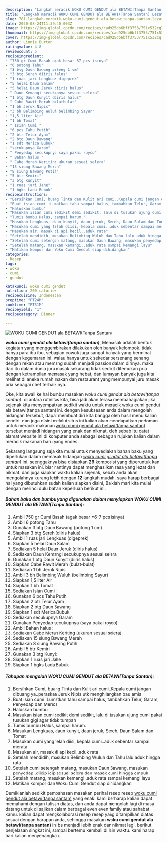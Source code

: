 ```yaml
---
description: "Langkah meracik WOKU CUMI GENDUT ala BETAWI(Tanpa Santan) Lezat"
title: "Langkah meracik WOKU CUMI GENDUT ala BETAWI(Tanpa Santan) Lezat"
slug: 781-langkah-meracik-woku-cumi-gendut-ala-betawitanpa-santan-lezat
date: 2020-08-24T11:39:40.003Z
image: https://img-global.cpcdn.com/recipes/cad925db6bff3753/751x532cq70/woku-cumi-gendut-ala-betawitanpa-santan-foto-resep-utama.jpg
thumbnail: https://img-global.cpcdn.com/recipes/cad925db6bff3753/751x532cq70/woku-cumi-gendut-ala-betawitanpa-santan-foto-resep-utama.jpg
cover: https://img-global.cpcdn.com/recipes/cad925db6bff3753/751x532cq70/woku-cumi-gendut-ala-betawitanpa-santan-foto-resep-utama.jpg
author: Linnie Burton
ratingvalue: 4.8
reviewcount: 5
recipeingredient:
- "750 gr Cumi Basah agak besar 67 pcs isinya"
- "6 potong Tahu"
- "3 btg Daun Bawang potong 1 cm"
- "3 btg Sereh diiris halus"
- "1 ruas jari Lengkuas digeprek"
- "5 helai Daun Salam"
- "5 helai Daun Jeruk diiris halus"
- " Daun Kemangi secukupnya sesuai selera"
- "1 btg Daun Kunyit diiris halus"
- " Cabe Rawit Merah bulatbulat"
- "1 bh Jeruk Nipis"
- "3 bh Belimbing Wuluh belimbing Sayur"
- "1,5 liter Air"
- "1 bh Tomat"
- " Isian Cumi "
- "6 pcs Tahu Putih"
- "2 btr Telur Ayam"
- "2 btg Daun Bawang"
- "1 sdt Merica Bubuk"
- "secukupnya Garam"
- " Penyedap secukupnya saya pakai royco"
- " Bahan halus "
- " Cabe Merah Keriting ukuran sesuai selera"
- "15 siung Bawang Merah"
- "8 siung Bawang Putih"
- "5 btr Kemiri"
- "3 btg Kunyit"
- "1 ruas jari Jahe"
- "1 bgks Lada Bubuk"
recipeinstructions:
- "Bersihkan Cumi, buang Tinta dan Kulit ari cumi..Kepala cumi jangan dibuang ya..peraskan Jeruk Nipis utk menghilangkan bau amis"
- "Buat isian cumi :Lumatkan tahu sampai halus, tambahkan Telur, Garam, Penyedap dan Merica"
- "Haluskan bumbu"
- "Masukan isian cumi sedikit demi sedikit, lalu di tusukan ujung cumi pakai tusukan gigi agar tidak tumpah"
- "Tumis bumbu Halus, sampai harum."
- "Masukan Lengkuas, daun kunyit, daun jeruk, Sereh, Daun Salam dan Tomat"
- "Masukan cumi yang telah diisi, kepala cumi..aduk sebentar sampai merata"
- "Masukan air, masak di api kecil..aduk rata"
- "Setelah mendidih, masukan Belimbing Wuluh dan Tahu lalu aduk hingga rata"
- "Setelah cumi setengah matang, masukan Daun Bawang, masukan penyedap..diicip icip sesuai selera dan masak cumi hingga empuk"
- "Setelah matang, masukan kemangi..aduk rata sampai kemangi layu"
- "Matikan kompor dan Woku Cumi Gendut siap dihidangkan"
categories:
- Resep
tags:
- woku
- cumi
- gendut

katakunci: woku cumi gendut 
nutrition: 200 calories
recipecuisine: Indonesian
preptime: "PT24M"
cooktime: "PT31M"
recipeyield: "1"
recipecategory: Dinner

---
```



![WOKU CUMI GENDUT ala BETAWI(Tanpa Santan)](https://img-global.cpcdn.com/recipes/cad925db6bff3753/751x532cq70/woku-cumi-gendut-ala-betawitanpa-santan-foto-resep-utama.jpg)

<b><i>woku cumi gendut ala betawi(tanpa santan)</i></b>, Memasak adalah bentuk kegiatan yang menggembirakan dilakukan oleh banyak kelompok. tidak hanya para ibu ibu, sebagian cowok juga sangat banyak yang berminat dengan kegemaran ini. walau hanya untuk sekedar bersenang senang dengan rekan atau memang sudah menjadi passion dalam dirinya. maka dari itu dalam dunia juru masak sekarang tidak sedikit ditemukan pria dengan ketrampilan memasak yang hebat, dan lumayan banyak juga kita melihat di aneka rumah makan dan restaurant yang mempunyai juru masak pria sebagai chef terbaik nya.

Oke, kita awali ke hal bumbu masakan <i>woku cumi gendut ala betawi(tanpa santan)</i>. di antara rutinitas kita, bisa jadi akan terasa membahagiakan jika sejenak kita menyempatkan sedikit waktu untuk meracik woku cumi gendut ala betawi(tanpa santan) ini. dengan kesuksesan anda dalam mengolah hidangan tersebut, dapat membuat diri kita bangga oleh hasil menu kalian sendiri. dan juga disini melalui situs ini kalian akan mendapatkan pedoman untuk meracik makanan <u>woku cumi gendut ala betawi(tanpa santan)</u> tersebut menjadi hidangan yang enak dan nikmat, oleh sebab itu catat alamat website ini di komputer anda sebagai sebagian rujukan kalian dalam meracik makanan baru yang endes.




Sekarang langsung saja kita mulai untuk menyediakan bahan baku yang diperlukan dalam memasak hidangan <u><i>woku cumi gendut ala betawi(tanpa santan)</i></u> ini. seenggaknya bisa disiapkan <b>29</b> komposisi yang diperuntuk kan untuk masakan ini. biar nantinya dapat menghasilkan rasa yang lezat dan nikmat. dan juga siapkan waktu kalian sejenak, sebab anda akan mengolahnya kurang lebih dengan <b>12</b> langkah mudah. saya harap berbagai hal yang dibutuhkan sudah kalian siapkan disini, Baiklah mari kita mulai dengan merinci dulu bahan keperluan berikut ini.

<!--inarticleads1-->

##### Bahan baku dan bumbu yang digunakan dalam menyiapkan WOKU CUMI GENDUT ala BETAWI(Tanpa Santan):

1. Ambil 750 gr Cumi Basah (agak besar ±6-7 pcs isinya)
1. Ambil 6 potong Tahu
1. Gunakan 3 btg Daun Bawang (potong 1 cm)
1. Siapkan 3 btg Sereh (diiris halus)
1. Ambil 1 ruas jari Lengkuas (digeprek)
1. Siapkan 5 helai Daun Salam
1. Sediakan 5 helai Daun Jeruk (diiris halus)
1. Sediakan  Daun Kemangi secukupnya sesuai selera
1. Gunakan 1 btg Daun Kunyit (diiris halus)
1. Siapkan  Cabe Rawit Merah (bulat-bulat)
1. Sediakan 1 bh Jeruk Nipis
1. Ambil 3 bh Belimbing Wuluh (belimbing Sayur)
1. Siapkan 1,5 liter Air
1. Siapkan 1 bh Tomat
1. Sediakan  Isian Cumi :
1. Gunakan 6 pcs Tahu Putih
1. Siapkan 2 btr Telur Ayam
1. Siapkan 2 btg Daun Bawang
1. Siapkan 1 sdt Merica Bubuk
1. Sediakan secukupnya Garam
1. Gunakan  Penyedap secukupnya (saya pakai royco)
1. Ambil  Bahan halus :
1. Sediakan  Cabe Merah Keriting (ukuran sesuai selera)
1. Sediakan 15 siung Bawang Merah
1. Sediakan 8 siung Bawang Putih
1. Ambil 5 btr Kemiri
1. Gunakan 3 btg Kunyit
1. Siapkan 1 ruas jari Jahe
1. Siapkan 1 bgks Lada Bubuk




<!--inarticleads2-->

##### Tahapan mengolah WOKU CUMI GENDUT ala BETAWI(Tanpa Santan):

1. Bersihkan Cumi, buang Tinta dan Kulit ari cumi..Kepala cumi jangan dibuang ya..peraskan Jeruk Nipis utk menghilangkan bau amis
1. Buat isian cumi :Lumatkan tahu sampai halus, tambahkan Telur, Garam, Penyedap dan Merica
1. Haluskan bumbu
1. Masukan isian cumi sedikit demi sedikit, lalu di tusukan ujung cumi pakai tusukan gigi agar tidak tumpah
1. Tumis bumbu Halus, sampai harum.
1. Masukan Lengkuas, daun kunyit, daun jeruk, Sereh, Daun Salam dan Tomat
1. Masukan cumi yang telah diisi, kepala cumi..aduk sebentar sampai merata
1. Masukan air, masak di api kecil..aduk rata
1. Setelah mendidih, masukan Belimbing Wuluh dan Tahu lalu aduk hingga rata
1. Setelah cumi setengah matang, masukan Daun Bawang, masukan penyedap..diicip icip sesuai selera dan masak cumi hingga empuk
1. Setelah matang, masukan kemangi..aduk rata sampai kemangi layu
1. Matikan kompor dan Woku Cumi Gendut siap dihidangkan




Demikianlah sedikit pembahasan masakan perihal resep resep <u>woku cumi gendut ala betawi(tanpa santan)</u> yang enak. kami berharap kalian dapat memahami dengan tulisan diatas, dan anda dapat mengolah lagi di masa datang untuk di sajikan dalam berbagai even even family atau sahabat kamu. kalian dapat mengkolaborasi resep resep yang ditampilkan diatas sesuai dengan harapan anda, sehingga masakan <b>woku cumi gendut ala betawi(tanpa santan)</b> ini bs menjadi lebih enak dan nikmat lagi. berikut penjelasan singkat ini, sampai bertemu kembali di lain waktu. kami harap hari kalian menyenangkan.
